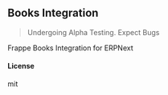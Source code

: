 ## Books Integration

> Undergoing Alpha Testing. Expect Bugs

Frappe Books Integration for ERPNext

#### License

mit